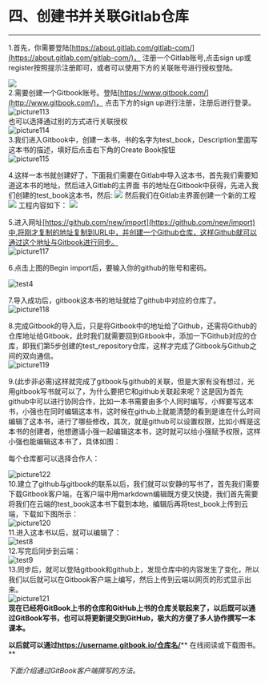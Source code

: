 # 四、创建书并关联Gitlab仓库

---

1.首先，你需要登陆[https://about.gitlab.com/gitlab-com/](https://about.gitlab.com/gitlab-com/)， 注册一个Gitlab账号,点击sign up或register按照提示注册即可，或者可以使用下方的关联账号进行授权登陆。

![](/assets/8000.png)  
2.需要创建一个Gitbook账号。登陆[https://www.gitbook.com/](http://www.gitbook.com/)， 点击下方的sign up进行注册，注册后进行登录。  
![picture113](/assets/图片3.png)  
也可以选择通过别的方式进行关联授权  
![picture114](/assets/图片4.png)  
3.我们进入Gitbook中，创建一本书，书的名字为test_book，Description里面写这本书的描述，填好后点击右下角的Create Book按钮  
![picture115](/assets/图片5.png)

4.这样一本书就创建好了，下面我们需要在Gitlab中导入这本书，首先我们需要知道这本书的地址，然后进入Gitlab的主界面
书的地址在Gitbook中获得，先进入我们创建的test_book这本书，然后:
![](/assets/8004.png)
然后我们在Gitlab主界面创建一个新的工程
![](/assets/8001.png)
工程内容如下：
![](/assets/8005.png)


5.进入网址[https://github.com/new/import](https://github.com/new/import)中,将刚才复制的地址复制到URL中，并创建一个Github仓库，这样Github就可以通过这个地址与Gitbook进行同步。  
![picture117](/assets/图片7.png)

6.点击上图的Begin import后，要输入你的github的账号和密码。

![test4](/assets/test4.png)

7.导入成功后，gitbook这本书的地址就给了github中对应的仓库了。  
![picture118](/assets/图片8.png)

8.完成Gitbook的导入后，只是将Gitbook中的地址给了Github，还需将Github的仓库地址给Gitbook，此时我们就需要回到Gitbook中，添加一下Github对应的仓库，即我们第5步创建的test\_repository仓库，这样才完成了Gitbook与Github之间的双向通信。  
![picture119](/assets/图片9.png)

9.\(此步非必需\)这样就完成了gitbook与github的关联，但是大家有没有想过，光用gitbook写书就可以了，为什么要把它和github关联起来呢？这是因为首先github中可以进行协同合作，比如一本书需要由多个人同时编写，小辉要写这本书，小强也在同时编辑这本书，这时候在github上就能清楚的看到是谁在什么时间编辑了这本书，进行了哪些修改，其次，就是github可以设置权限，比如小辉是这本书的创建者，他想邀请小强一起编辑这本书，这时就可以给小强赋予权限，这样小强也能编辑这本书了，具体如图：

每个仓库都可以选择合作人：

![picture122](/assets/图片12.png)  
10.建立了github与gitbook的联系以后，我们就可以安静的写书了，首先我们需要下载Gitbook客户端，在客户端中用markdown编辑既方便又快捷，我们首先需要将我们在云端的test\_book这本书下载到本地，编辑后再将test\_book上传到云端，下载如下图所示：  
![picture120](/assets/图片10.png)  
11.进入这本书以后，就可以编辑了：  
![test8](/assets/test8.png)  
12.写完后同步到云端：  
![test9](/assets/test9.png)  
13.同步后，就可以登陆gitbook和github上，发现仓库中的内容发生了变化，所以我们以后就可以在Gitbook客户端上编写，然后上传到云端以网页的形式显示出来。  
![picture121](/assets/图片11.png)  
**现在已经将GitBook上书的仓库和GitHub上书的仓库关联起来了，以后既可以通过GitBook写书，也可以将更新提交到GitHub，极大的方便了多人协作撰写一本课本。**

**以后就可以通过**[**https:\/\/username.gitbook.io\/仓库名\/**](https://username.gitbook.io/仓库名/)** 在线阅读或下载图书。**

_下面介绍通过GitBook客户端撰写的方法。_

